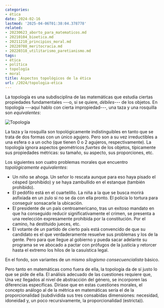```yaml
---
categories:
- ética
date: 2024-02-16
lastmod: '2025-04-06T01:38:04.378778'
related:
- 20230623_aborto_para_matematicos.md
- 20210104_bioetica.md
- 20211210_principios_moral.md
- 20220708_meritocracia.md
- 20220318_utilitarismo_paretianismo.md
tags:
- ética
- política
- topología
- moral
title: Aspectos topológicos de la ética
url: /2024/topologia-etica
---
```


La topología es una subdisciplina de las matemáticas que estudia ciertas propiedades fundamentales ---o, si se quiere, _débiles_--- de los objetos. En topología ---aquí hablo con cierta impropiedad---, una taza y una rosquilla son _equivalentes_:

![Topología](/images/topologia.jpeg#center)

La taza y la rosquilla son topológicamente indistinguibles en tanto que se trata de dos formas con un único agujero. Pero son a su vez irreductibles a una esfera o a un ocho (que tienen 0 o 2 agujeros, respectivamente). La topología ignora aspectos geométricos _fuertes_ de los objetos, típicamente sus propiedades métricas: su tamaño, su aspecto, sus proporciones, etc.

Los siguientes son cuatro problemas morales que encuentro _topológicamente equivalentes_:

- Un niño se ahoga. Un señor lo rescata aunque para eso haya pisado el césped (prohibido) y se haya zambullido en el estanque (también prohibido).
- El pedófilo está en el cuartelillo. La niña a la que se busca morirá asfixiada en un zulo si no se da con ella pronto. El policía lo tortura para conseguir sonsacarle la ubicación.
- El presidente de un país centroamericano, tras un exitoso mandato en que ha conseguido reducir significativamente el crimen, se presenta a una reelección expresamente prohibida por la constitución. Por el camino, ha destituido jueces, etc.
- El votante de un partido de cierto país está convencido de que su candidato es el que verdaderamente resuelve sus problemas y los de la gente. Pero para que llegue al gobierno y pueda sacar adelante su programa se ve abocado a pactar con prófugos de la justicia y retorcer hasta el extremo los hilos de la casuística legal.

En el fondo, son variantes de un mismo _silogismo consecuencialista_ básico.

Pero tanto en matemáticas como fuera de ella, la topología da de sí justo lo que se pide de ella. El análisis adecuado de las cuestiones requiere que, Una vez llegados al nivel de abstracción del género, se incorporen las diferencias específicas. Diríase que en estas cuestiones morales, el concepto análogo al de la métrica en matemáticas sería el de la proporcionalidad (subdividida sus tres consabidas dimensiones: necesidad, idoneidad y, un poco recursivamente, la proporcionalidad (estricta)).
